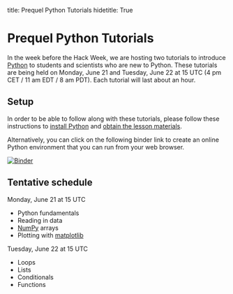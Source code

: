 title: Prequel Python Tutorials
hidetitle: True

# Prequel Python Tutorials

In the week before the Hack Week, we are hosting two tutorials to
introduce [Python](https://www.python.org/) to students and scientists
who are new to Python.  These tutorials are being held on Monday, June 21
and Tuesday, June 22 at 15 UTC (4 pm CET / 11 am EDT / 8 am PDT).  Each
tutorial will last about an hour.

## Setup

In order to be able to follow along with these tutorials, please follow
these instructions to 
[install Python](https://swcarpentry.github.io/python-novice-inflammation/setup.html#install-python)
and
[obtain the lesson materials](https://swcarpentry.github.io/python-novice-inflammation/setup.html#obtain-lesson-materials).

Alternatively, you can click on the following binder link to create an
online Python environment that you can run from your web browser.  

[![Binder](https://mybinder.org/badge_logo.svg)](https://mybinder.org/v2/gh/PlasmaPy/hack-week-python-intro/HEAD)

## Tentative schedule

Monday, June 21 at 15 UTC

 * Python fundamentals
 * Reading in data
 * [NumPy](https://numpy.org/) arrays
 * Plotting with [matplotlib](https://matplotlib.org/)  
  
Tuesday, June 22 at 15 UTC

 * Loops
 * Lists
 * Conditionals
 * Functions
